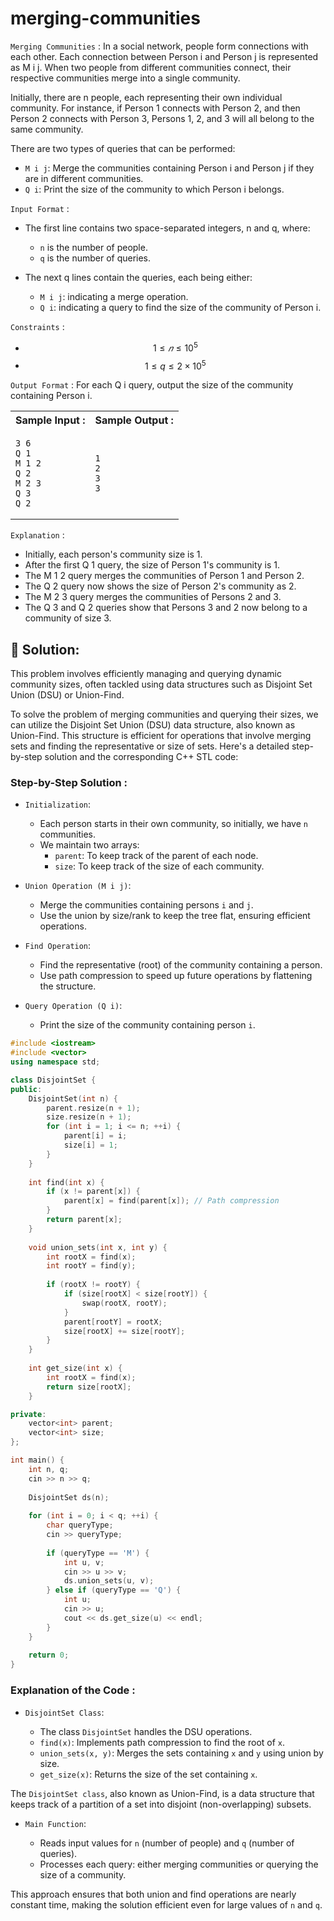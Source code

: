 # merging-communities

`Merging Communities` : In a social network, people form connections with each other. Each connection between Person i and Person j is represented as M i j. When two people from different communities connect, their respective communities merge into a single community.

Initially, there are n people, each representing their own individual community. For instance, if Person 1 connects with Person 2, and then Person 2 connects with Person 3, Persons 1, 2, and 3 will all belong to the same community.

There are two types of queries that can be performed:

+ `M i j`: Merge the communities containing Person i and Person j if they are in different communities.
+ `Q i`: Print the size of the community to which Person i belongs.
  
`Input Format` : 

+ The first line contains two space-separated integers, n and q, where:
  
    + `n` is the number of people.
    + `q` is the number of queries.

+ The next q lines contain the queries, each being either:
  
    + `M i j`: indicating a merge operation.
    + `Q i`: indicating a query to find the size of the community of Person i.

`Constraints` :

+ $$ 1 ≤ 𝑛 ≤ 10^5 $$
+ $$ 1 ≤ q ≤ 2×10^5 $$
 

`Output Format` : For each Q i query, output the size of the community containing Person i.





<table width=100%>
<tr>
<th>Sample Input :</th>
<th>Sample Output :</th>
</tr>

<tr>
<td>

```
3 6
Q 1
M 1 2
Q 2
M 2 3
Q 3
Q 2
```
</td>

<td>

```
1
2
3
3
```
</td>
</tr>
</table>

`Explanation` :
+ Initially, each person's community size is 1.
+ After the first Q 1 query, the size of Person 1's community is 1.
+ The M 1 2 query merges the communities of Person 1 and Person 2.
+ The Q 2 query now shows the size of Person 2's community as 2.
+ The M 2 3 query merges the communities of Persons 2 and 3.
+ The Q 3 and Q 2 queries show that Persons 3 and 2 now belong to a community of size 3.


## 🦩 Solution:

This problem involves efficiently managing and querying dynamic community sizes, often tackled using data structures such as Disjoint Set Union (DSU) or Union-Find.

To solve the problem of merging communities and querying their sizes, we can utilize the Disjoint Set Union (DSU) data structure, also known as Union-Find. This structure is efficient for operations that involve merging sets and finding the representative or size of sets. Here's a detailed step-by-step solution and the corresponding C++ STL code:

### Step-by-Step Solution :
+ `Initialization`:

    + Each person starts in their own community, so initially, we have `n` communities.
    + We maintain two arrays:
      + `parent`: To keep track of the parent of each node.
      + `size`: To keep track of the size of each community.

+ `Union Operation (M i j)`:

    + Merge the communities containing persons `i` and `j`.
    + Use the union by size/rank to keep the tree flat, ensuring efficient operations.

+ `Find Operation`:

    + Find the representative (root) of the community containing a person.
    + Use path compression to speed up future operations by flattening the structure.

+ `Query Operation (Q i)`:

    + Print the size of the community containing person `i`.

```cpp
#include <iostream>
#include <vector>
using namespace std;

class DisjointSet {
public:
    DisjointSet(int n) {
        parent.resize(n + 1);
        size.resize(n + 1);
        for (int i = 1; i <= n; ++i) {
            parent[i] = i;
            size[i] = 1;
        }
    }
    
    int find(int x) {
        if (x != parent[x]) {
            parent[x] = find(parent[x]); // Path compression
        }
        return parent[x];
    }
    
    void union_sets(int x, int y) {
        int rootX = find(x);
        int rootY = find(y);
        
        if (rootX != rootY) {
            if (size[rootX] < size[rootY]) {
                swap(rootX, rootY);
            }
            parent[rootY] = rootX;
            size[rootX] += size[rootY];
        }
    }
    
    int get_size(int x) {
        int rootX = find(x);
        return size[rootX];
    }

private:
    vector<int> parent;
    vector<int> size;
};

int main() {
    int n, q;
    cin >> n >> q;
    
    DisjointSet ds(n);
    
    for (int i = 0; i < q; ++i) {
        char queryType;
        cin >> queryType;
        
        if (queryType == 'M') {
            int u, v;
            cin >> u >> v;
            ds.union_sets(u, v);
        } else if (queryType == 'Q') {
            int u;
            cin >> u;
            cout << ds.get_size(u) << endl;
        }
    }
    
    return 0;
}
```

### Explanation of the Code :

+ `DisjointSet Class`:

    + The class `DisjointSet` handles the DSU operations.
    + `find(x)`: Implements path compression to find the root of `x`.
    + `union_sets(x, y)`: Merges the sets containing `x` and `y` using union by size.
    + `get_size(x)`: Returns the size of the set containing `x`.

The `DisjointSet class`, also known as Union-Find, is a data structure that keeps track of a partition of a set into disjoint (non-overlapping) subsets.

+ `Main Function`:

    + Reads input values for `n` (number of people) and `q` (number of queries).
    + Processes each query: either merging communities or querying the size of a community.

This approach ensures that both union and find operations are nearly constant time, making the solution efficient even for large values of `n` and `q`.